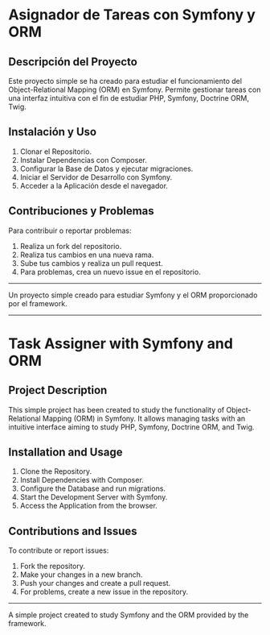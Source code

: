 # Asignador de Tareas con Symfony y ORM

## Descripción del Proyecto

Este proyecto simple se ha creado para estudiar el funcionamiento del Object-Relational Mapping (ORM) en Symfony. Permite gestionar tareas con una interfaz intuitiva con el fin de estudiar PHP, Symfony, Doctrine ORM, Twig.

## Instalación y Uso

1. Clonar el Repositorio.
2. Instalar Dependencias con Composer.
3. Configurar la Base de Datos y ejecutar migraciones.
4. Iniciar el Servidor de Desarrollo con Symfony.
5. Acceder a la Aplicación desde el navegador.

## Contribuciones y Problemas

Para contribuir o reportar problemas:

1. Realiza un fork del repositorio.
2. Realiza tus cambios en una nueva rama.
3. Sube tus cambios y realiza un pull request.
4. Para problemas, crea un nuevo issue en el repositorio.

---
Un proyecto simple creado para estudiar Symfony y el ORM proporcionado por el framework.

------


# Task Assigner with Symfony and ORM

## Project Description

This simple project has been created to study the functionality of Object-Relational Mapping (ORM) in Symfony. It allows managing tasks with an intuitive interface aiming to study PHP, Symfony, Doctrine ORM, and Twig.

## Installation and Usage

1. Clone the Repository.
2. Install Dependencies with Composer.
3. Configure the Database and run migrations.
4. Start the Development Server with Symfony.
5. Access the Application from the browser.

## Contributions and Issues

To contribute or report issues:

1. Fork the repository.
2. Make your changes in a new branch.
3. Push your changes and create a pull request.
4. For problems, create a new issue in the repository.

---
A simple project created to study Symfony and the ORM provided by the framework.
